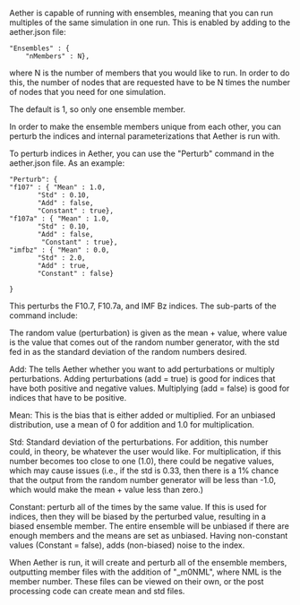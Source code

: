 
Aether is capable of running with ensembles, meaning that you can run
multiples of the same simulation in one run. This is enabled by adding
to the aether.json file:

    "Ensembles" : {
        "nMembers" : N},

where N is the number of members that you would like to run.  In order
to do this, the number of nodes that are requested have to be N times
the number of nodes that you need for one simulation.

The default is 1, so only one ensemble member.

In order to make the ensemble members unique from each other, you can
perturb the indices and internal parameterizations that Aether is run
with.

To perturb indices in Aether, you can use the "Perturb" command in the
aether.json file. As an example:

    "Perturb": {
	"f107" : { "Mean" : 1.0,
		   "Std" : 0.10,
		   "Add" : false,
		   "Constant" : true},
	"f107a" : { "Mean" : 1.0,
		   "Std" : 0.10,
		   "Add" : false,
		    "Constant" : true},
	"imfbz" : { "Mean" : 0.0,
		   "Std" : 2.0,
		   "Add" : true,
		   "Constant" : false}

    }

This perturbs the F10.7, F10.7a, and IMF Bz indices.  The sub-parts of
the command include:

The random value (perturbation) is given as the mean + value, where
value is the value that comes out of the random number generator, with
the std fed in as the standard deviation of the random numbers
desired.

Add: The tells Aether whether you want to add perturbations or
multiply perturbations. Adding perturbations (add = true) is good for
indices that have both positive and negative values. Multiplying (add
= false) is good for indices that have to be positive.

Mean: This is the bias that is either added or multiplied.  For an
unbiased distribution, use a mean of 0 for addition and 1.0 for
multiplication.

Std: Standard deviation of the perturbations.  For addition, this
number could, in theory, be whatever the user would like.  For
multiplication, if this number becomes too close to one (1.0), there
could be negative values, which may cause issues (i.e., if the std is
0.33, then there is a 1% chance that the output from the random number
generator will be less than -1.0, which would make the mean + value
less than zero.)

Constant: perturb all of the times by the same value.  If this is used
for indices, then they will be biased by the perturbed value,
resulting in a biased ensemble member. The entire ensemble will be
unbiased if there are enough members and the means are set as
unbiased.  Having non-constant values (Constant = false), adds
(non-biased) noise to the index.

When Aether is run, it will create and perturb all of the ensemble
members, outputting member files with the addition of "_m0NML", where
NML is the member number.  These files can be viewed on their own, or
the post processing code can create mean and std files.